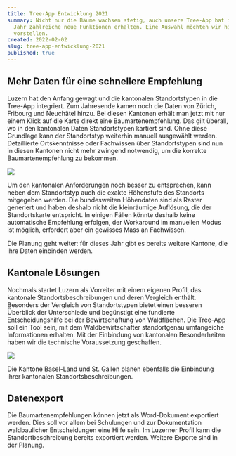 ```yaml
---
title: Tree-App Entwicklung 2021
summary: Nicht nur die Bäume wachsen stetig, auch unsere Tree-App hat im letzten
  Jahr zahlreiche neue Funktionen erhalten. Eine Auswahl möchten wir hier
  vorstellen.
created: 2022-02-02
slug: tree-app-entwicklung-2021
published: true
---
```

## Mehr Daten für eine schnellere Empfehlung

Luzern hat den Anfang gewagt und die kantonalen Standortstypen in die Tree-App integriert. Zum Jahresende kamen noch die Daten von Zürich, Fribourg und Neuchâtel hinzu. Bei diesen Kantonen erhält man jetzt mit nur einem Klick auf die Karte direkt eine Baumartenempfehlung. Das gilt überall, wo in den kantonalen Daten Standortstypen kartiert sind. Ohne diese Grundlage kann der Standortstyp weiterhin manuell ausgewählt werden. Detaillierte Ortskenntnisse oder Fachwissen über Standortstypen sind nun in diesen Kantonen nicht mehr zwingend notwendig, um die korrekte Baumartenempfehlung zu bekommen. 

![](/images/blog/tree-app-entwicklung-2021/tree_app_map.png)

Um den kantonalen Anforderungen noch besser zu entsprechen, kann neben dem Standortstyp auch die exakte Höhenstufe des Standorts mitgegeben werden. Die bundesweiten Höhendaten sind als Raster generiert und haben deshalb nicht die kleinräumige Auflösung, die der Standortskarte entspricht. In einigen Fällen könnte deshalb keine automatische Empfehlung erfolgen, der Workaround im manuellen Modus ist möglich, erfordert aber ein gewisses Mass an Fachwissen.

Die Planung geht weiter: für dieses Jahr gibt es bereits weitere Kantone, die ihre Daten einbinden werden.

## Kantonale Lösungen

Nochmals startet Luzern als Vorreiter mit einem eigenen Profil, das kantonale Standortsbeschreibungen und deren Vergleich enthält. Besonders der Vergleich von Standortstypen bietet einen besseren Überblick der Unterschiede und begünstigt eine fundierte Entscheidungshilfe bei der Bewirtschaftung von Waldflächen. Die Tree-App soll ein Tool sein, mit dem Waldbewirtschafter standortgenau umfangeiche Informationen erhalten. Mit der Einbindung von kantonalen Besonderheiten haben wir die technische Voraussetzung geschaffen.

![](/images/blog/tree-app-entwicklung-2021/vergleichsauswahl.png)

Die Kantone Basel-Land und St. Gallen planen ebenfalls die Einbindung ihrer kantonalen Standortsbeschreibungen.

## Datenexport

Die Baumartenempfehlungen können jetzt als Word-Dokument exportiert werden. Dies soll vor allem bei Schulungen und zur Dokumentation waldbaulicher Entscheidungen eine Hilfe sein. Im Luzerner Profil kann die Standortbeschreibung bereits exportiert werden. Weitere Exporte sind in der Planung.